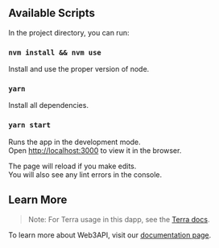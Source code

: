 ## Available Scripts

In the project directory, you can run:

### `nvm install && nvm use`

Install and use the proper version of node.

### `yarn`

Install all dependencies.

### `yarn start`

Runs the app in the development mode.<br />
Open [http://localhost:3000](http://localhost:3000) to view it in the browser.

The page will reload if you make edits.<br />
You will also see any lint errors in the console.

## Learn More

> Note:
> For Terra usage in this dapp, see the [Terra docs](https://terra-money.github.io/terra.js/).

To learn more about Web3API, visit our [documentation page](https://docs.web3api.dev/).

